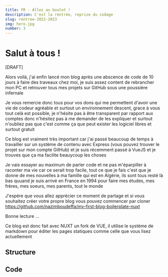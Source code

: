 ```yaml
---
title: FR - Allez au boulot !
description: C'est la rentrée, reprise du codage
slug: rentree-2022-2023
img: hero.jpg
number: 3
---
```


# Salut à tous !

[DRAFT]

Alors voilà, j'ai enfin lancé mon blog après une abscence de code de 10 jours à faire des traveaux chez moi, je suis assez content de rebrancher mon PC et retrouver tous mes projets sur GitHub sous une poussière infernale

Je vous remercie donc tous pour vos dons qui me permettent d'avoir une vie de codeur agréable et surtout un environnement descent, grace à vous tout celà est possible, je n'hésite pas à être transparent par rapport aux comptes donc n'hésitez pas à me demander de les expliquer et surtout n'oubliez pas que c'est comme ça que peut exister les logiciel libres et surtout gratuit

Ce blog est vraiment très important car j'ai passé beaucoup de temps à travailler sur un système de contenu avec Express (vous pouvez trouver le projet sur mon compte GitHub) et je suis récemment passé à VueJS et je trouves que ça ma facilite beauycoup les choses

Je vais essayer au maximum de parler code et ne pas m'éparpiller à raconter ma vie car ce serait trop facile, tout ce que je fais c'est que je donne de mes nouvelles à ma famille qui est en Algérie, ils sont tous resté là bas quuand je suis arrivé en France en 1994 pour faire mes études, mes frères, mes soeurs, mes parents, tout le monde

J'espère que vous allez apprécier ce moment de partage et si vous souhaitez créer votre propre blog vous pouvez commencer par cloner https://github.com/nazimboudeffa/my-first-blog-boilerplate-nuxt

Bonne lecture ...

Ce blog est donc fait avec NUXT un fork de VUE, il utilise le système de markdown pour éditer les pages statiques comme celle que vous lisez actuellement

## Structure

## Code